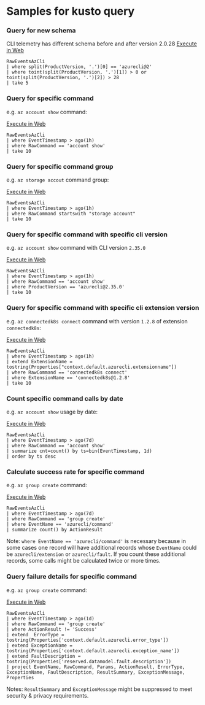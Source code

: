 Samples for kusto query
=======================
### Query for new schema
CLI telemetry has different schema before and after version 2.0.28
[Execute in Web](https://dataexplorer.azure.com/clusters/ddazureclients/databases/AzureCli?query=H4sIAAAAAAAAAwtKLHctS80rKXascs7J5KpRKM9ILUpVKC7IySzRCCjKTylNLglLLSrOzM/TUVDXU9eMNohVsLVVUE+sKi1KTc7JdDBSh+sqyc/MK9HAo9cwVlPBTsFAIb+IsFojsFojC6DpJYnZqQqmAIl8AharAAAA)
```
RawEventsAzCli
| where split(ProductVersion, '.')[0] == 'azurecli@2'
| where toint(split(ProductVersion, '.')[1]) > 0 or toint(split(ProductVersion, '.')[2]) > 28
| take 5
```

### Query for specific command
e.g. `az account show` command:

[Execute in Web](https://dataexplorer.azure.com/clusters/ddazureclients/databases/AzureCli?query=H4sIAAAAAAAAAwtKLHctS80rKXascs7J5KpRKM9ILUpVAIuFZOamFpck5hYo2CkkpudrGGZowhUEJZY75+fmJualKNjaKqgnJifnl+aVKBRn5JerAxWVJGanKhgaAABH9KmYXgAAAA==)
```
RawEventsAzCli
| where EventTimestamp > ago(1h)
| where RawCommand == 'account show'
| take 10
```

### Query for specific command group
e.g. `az storage accout` command group:

[Execute in Web](https://dataexplorer.azure.com/clusters/ddazureclients/databases/AzureCli?query=H4sIAAAAAAAAAz3KQQqAIBAAwHuvWDzVLT8QhPQB6QOLLSqlhm4J0eOLDl2H0VinkyKX8VKbb26ojjLBZ7MPVBjDDgOgTa103R80VpVCwLjAWzKX6tmBKJwyWgI0Jh2RxfsZVwLZP6LV9udpAAAA)
```
RawEventsAzCli
| where EventTimestamp > ago(1h)
| where RawCommand startswith "storage account"
| take 10
```

### Query for specific command with specific cli version
e.g. `az account show` command with CLI version `2.35.0`

[Execute in Web](https://dataexplorer.azure.com/clusters/ddazureclients/databases/AzureCli?query=H4sIAAAAAAAAAz3KsQqDMBAA0L1fcZt1Ea04Wlqku0hxP+LRhJpcSS4GpB9ftOD6eAOmx0JOwn3tZnP6QtLkCXZ7GktB0H7gCvjic6XzIwyYOrYW3QRtCxkqxdEJBM0pO1LveYpKRvLBsPvHNXpSs7ldiropyu0Kvgmq8gc6Rz0AigAAAA==)
```
RawEventsAzCli
| where EventTimestamp > ago(1h)
| where RawCommand == 'account show'
| where ProductVersion == 'azurecli@2.35.0'
| take 10
```

### Query for specific command with specific cli extension version
e.g. `az connectedk8s connect` command with version `1.2.8` of extension `connectedk8s`:

[Execute in Web](https://dataexplorer.azure.com/clusters/ddazureclients/databases/AzureCli?query=H4sIAAAAAAAAA12OvQ6CQBCEe59iQwM0F7GiwWgIrTHEzlhsYMUL3B25W8QQH97D+BOtJjv5ZmdKHIsraXbbKe/k4g7jhSzB0ztIRY5R9bAGbEyUXGIP0I1J11DM4qTRO1QEGbBxbKVuor01PVmW5I5BZTR7XtR0xqFjgdNgqeqkoHda+3Rwij/FJY65UQp9Q5ZB6B9oqpjqNnXwOsLvyt8Nf/wmESuRzjRjS5AsH7YF5vDsAAAA)
```
RawEventsAzCli
| where EventTimestamp > ago(1h)
| extend ExtensionName = tostring(Properties["context.default.azurecli.extensionname"])
| where RawCommand == 'connectedk8s connect'
| where ExtensionName == 'connectedk8s@1.2.8'
| take 10
```

### Count specific command calls by date
e.g. `az account show` usage by date:

[Execute in Web](https://dataexplorer.azure.com/clusters/ddazureclients/databases/AzureCli?query=H4sIAAAAAAAAA1WMwQrCMBAF737FuzUFL548RZDiDxR/YJssNmASyW4NFj/eEkHwOjPMSPXy5KRyXod72L1RZy6Mxq4hsijFB06gWzZH3/+CkeqQY6TkYS06ci4vSSFzrt0WybK5ElaGS2qbMz2mF1TsFJL5/+9xaOtcPJdvBc/iPgod8yqdAAAA)
```
RawEventsAzCli
| where EventTimestamp > ago(7d)
| where RawCommand == 'account show'
| summarize cnt=count() by ts=bin(EventTimestamp, 1d)
| order by ts desc 
```

### Calculate success rate for specific command
e.g. `az group create` command:

[Execute in Web](https://dataexplorer.azure.com/clusters/ddazureclients/databases/AzureCli?query=H4sIAAAAAAAAA1XMwQrCMBAE0Ltfsbe2J4+eKpTi1UPwB9Z0qYEkWzYbg8GPb60geBuGN2OwXJ4UNQ119O7whvIgIdi7mwuUFMMCZ8CZ29PU/YDBMnIIGCfoe2hm4byAFUKl5v/lioF2gzULWe+O9jv8uJS3KK4SWM5R2w7uLxisOo6GUva6AvX30C+gAAAA)
```
RawEventsAzCli
| where EventTimestamp > ago(7d)
| where RawCommand == 'group create'
| where EventName == 'azurecli/command'
| summarize count() by ActionResult
```
Note: `where EventName == 'azurecli/command'` is necessary because in some cases one record will have additional records whose `EventName` could be `azurecli/extension` or `azurecli/fault`. If you count these additional records, some calls might be calculated twice or more times.

### Query failure details for specific command
e.g. `az group create` command:

[Execute in Web](https://dataexplorer.azure.com/clusters/ddazureclients/databases/AzureCli?query=H4sIAAAAAAAAA52Ry2rDMBBF9/0KdeUEhKEf4EJI3V1LcLIrJQzS1FGxHozGcRL68ZVtGseUbroV554Z3amgK4/oOK4u68bcfYnugIRieNsZi5HBBvEooPaLB728AhV0a28tOC2KQmQ1+TYIRQiM2RVaKTbeVRjbhsV9wratUhhjT+CJMYVFSeRpdw4oCsE+MhlXLzbkAxIbjG+Z8o4TnGv8gOTJ4dISqsbk2Cf3nKLZ+3IylieFoZ/7CvYf0p/03qX4TPzck08YFZmB+MtNGJGOqHMNqTyvscnHIXrKjuJA/hMVj23368qbXqXYAIGNclajnAqT86/KXwsm25DZtklI5xv+JR0B6hSZ9v4GVmNP5AkCAAA=)
```
RawEventsAzCli
| where EventTimestamp > ago(1d)
| where RawCommand == 'group create'
| where ActionResult != 'Success'
| extend  ErrorType = tostring(Properties['context.default.azurecli.error_type'])
| extend ExceptionName = tostring(Properties['context.default.azurecli.exception_name'])
| extend FaultDescription = tostring(Properties['reserved.datamodel.fault.description'])
| project EventName, RawCommand, Params, ActionResult, ErrorType, ExceptionName, FaultDescription, ResultSummary, ExceptionMessage, Properties
```
Notes: `ResultSummary` and `ExceptionMessage` might be suppressed to meet security & privacy requirements.
